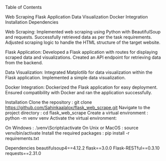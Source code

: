 Table of Contents

Web Scraping
Flask Application
Data Visualization
Docker Integration
Installation
Dependencies

Web Scraping:
Implemented web scraping using Python with BeautifulSoup and requests.
Successfully retrieved data as per the task requirements.
Adjusted scraping logic to handle the HTML structure of the target website.

Flask Application:
Developed a Flask application with routes for displaying scraped data and visualizations.
Created an API endpoint for retrieving data from the backend.

Data Visualization:
Integrated Matplotlib for data visualization within the Flask application.
Implemented a simple data visualization.

Docker Integration:
Dockerized the Flask application for easy deployment.
Ensured compatibility with Docker and ran the application successfully.

Installation
Clone the repository : git clone https://github.com/Sahinkaalalox/flask_web_scrape.git
Navigate to the project directory : cd flask_web_scrape
Create a virtual environment : python -m venv venv
Activate the virtual environment:

On Windows : .\venv\Scripts\activate
On Unix or MacOS : source venv/bin/activate
Install the required packages : pip install -r requirements.txt

Dependencies
beautifulsoup4==4.12.2
flask==3.0.0
Flask-RESTful==0.3.10
requests==2.31.0
